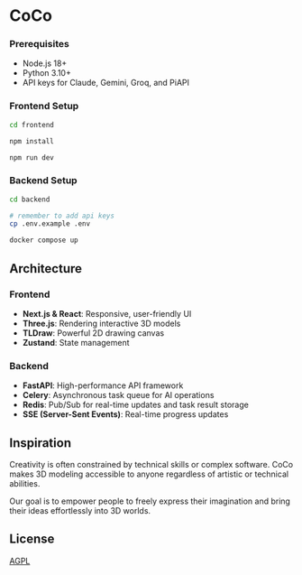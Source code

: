 # CoCo

### Prerequisites

- Node.js 18+
- Python 3.10+
- API keys for Claude, Gemini, Groq, and PiAPI

### Frontend Setup

```bash
cd frontend

npm install

npm run dev
```

### Backend Setup

```bash
cd backend

# remember to add api keys
cp .env.example .env

docker compose up
```

## Architecture

### Frontend

- **Next.js & React**: Responsive, user-friendly UI
- **Three.js**: Rendering interactive 3D models
- **TLDraw**: Powerful 2D drawing canvas
- **Zustand**: State management

### Backend

- **FastAPI**: High-performance API framework
- **Celery**: Asynchronous task queue for AI operations
- **Redis**: Pub/Sub for real-time updates and task result storage
- **SSE (Server-Sent Events)**: Real-time progress updates

## Inspiration

Creativity is often constrained by technical skills or complex software. CoCo makes 3D modeling accessible to anyone regardless of artistic or technical abilities.

Our goal is to empower people to freely express their imagination and bring their ideas effortlessly into 3D worlds.

## License

[AGPL](LICENSE)
